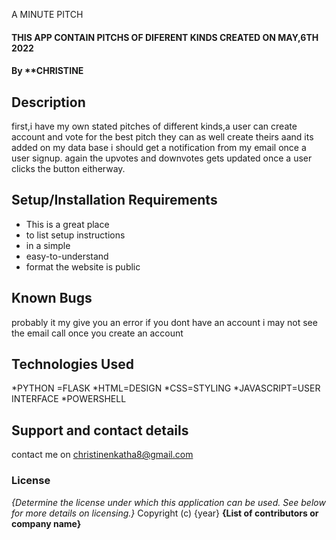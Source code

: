 A MINUTE PITCH
#### THIS APP CONTAIN PITCHS OF DIFERENT KINDS CREATED ON MAY,6TH 2022
#### By **CHRISTINE
         
## Description
first,i have my own stated pitches of different kinds,a user can create account and vote for the best pitch they can as well create theirs aand its added on my data base i should get a notification from my email once a user signup.
again the upvotes and downvotes gets updated once a user clicks the button eitherway.




## Setup/Installation Requirements
* This is a great place
* to list setup instructions
* in a simple
* easy-to-understand
* format
 the website is public
## Known Bugs
probably it my give you an error if you dont have an account
i may not see the email call once you create an account
## Technologies Used
 *PYTHON =FLASK
 *HTML=DESIGN
 *CSS=STYLING
 *JAVASCRIPT=USER INTERFACE
 *POWERSHELL
 
## Support and contact details
contact me on christinenkatha8@gmail.com
### License
*{Determine the license under which this application can be used.  See below for more details on licensing.}*
Copyright (c) {year} **{List of contributors or company name}**
